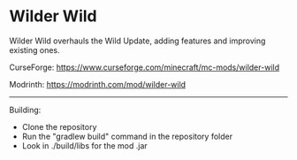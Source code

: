 # Wilder Wild


Wilder Wild overhauls the Wild Update, adding features and improving existing ones.

CurseForge: https://www.curseforge.com/minecraft/mc-mods/wilder-wild

Modrinth: https://modrinth.com/mod/wilder-wild

---
Building:
* Clone the repository
* Run the "gradlew build" command in the repository folder
* Look in ./build/libs for the mod .jar
